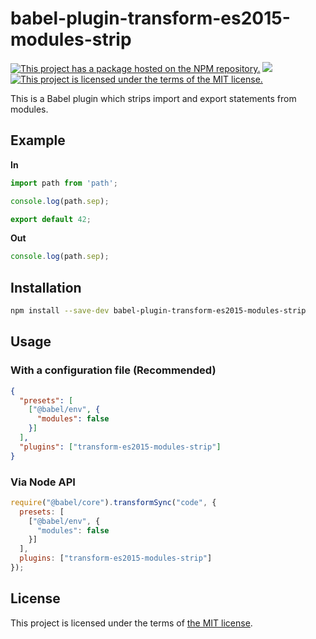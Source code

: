 # babel-plugin-transform-es2015-modules-strip

[![This project has a package hosted on the NPM repository.](https://img.shields.io/npm/v/babel-plugin-transform-es2015-modules-strip)](https://www.npmjs.com/package/babel-plugin-transform-es2015-modules-strip)
![](https://img.shields.io/npm/dw/babel-plugin-transform-es2015-modules-strip)
[![This project is licensed under the terms of the MIT license.](https://img.shields.io/npm/l/babel-plugin-transform-es2015-modules-strip)](https://github.com/bardiharborow/babel-plugin-transform-es2015-modules-strip/blob/master/LICENSE)

This is a Babel plugin which strips import and export statements from modules.

## Example

**In**

```javascript
import path from 'path';

console.log(path.sep);

export default 42;
```

**Out**

```javascript
console.log(path.sep);
```

## Installation

```sh
npm install --save-dev babel-plugin-transform-es2015-modules-strip
```

## Usage

### With a configuration file (Recommended)

```json
{
  "presets": [
    ["@babel/env", {
      "modules": false
    }]
  ],
  "plugins": ["transform-es2015-modules-strip"]
}
```

### Via Node API

```javascript
require("@babel/core").transformSync("code", {
  presets: [
    ["@babel/env", {
      "modules": false
    }]
  ],
  plugins: ["transform-es2015-modules-strip"]
});
```

## License

This project is licensed under the terms of [the MIT license](LICENSE).
